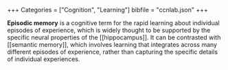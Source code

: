 +++
Categories = ["Cognition", "Learning"]
bibfile = "ccnlab.json"
+++

**Episodic memory** is a cognitive term for the rapid learning about individual episodes of experience, which is widely thought to be supported by the specific neural properties of the [[hippocampus]]. It can be contrasted with [[semantic memory]], which involves learning that integrates across many different episodes of experience, rather than capturing the specific details of individual experiences.

